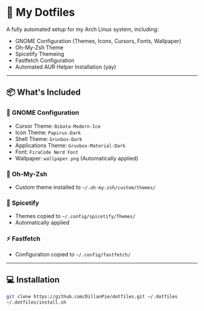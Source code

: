 # 🌌 My Dotfiles

A fully automated setup for my Arch Linux system, including:
- GNOME Configuration (Themes, Icons, Cursors, Fonts, Wallpaper)
- Oh-My-Zsh Theme
- Spicetify Themeing
- Fastfetch Configuration
- Automated AUR Helper Installation (yay)

---

## 📦 What's Included

### 🔧 GNOME Configuration
- Cursor Theme: `Bibata-Modern-Ice`
- Icon Theme: `Papirus-Dark`
- Shell Theme: `Gruvbox-Dark`
- Applications Theme: `Gruvbox-Material-Dark`
- Font: `FiraCode Nerd Font`
- Wallpaper: `wallpaper.png` (Automatically applied)

### 🐚 Oh-My-Zsh
- Custom theme installed to `~/.oh-my-zsh/custom/themes/`

### 🎵 Spicetify
- Themes copied to `~/.config/spicetify/Themes/`
- Automatically applied

### ⚡ Fastfetch
- Configuration copied to `~/.config/fastfetch/`

---

## 💻 Installation

```bash
git clone https://github.com/DillanPie/dotfiles.git ~/.dotfiles
~/.dotfiles/install.sh
